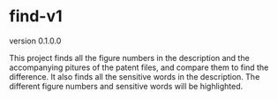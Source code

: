# find-v1

version 0.1.0.0

This project finds all the figure numbers in the description and the accompanying pitures of the patent files, and compare them to find the difference. It also finds all the sensitive words in the description. The different figure numbers and sensitive words will be highlighted.
